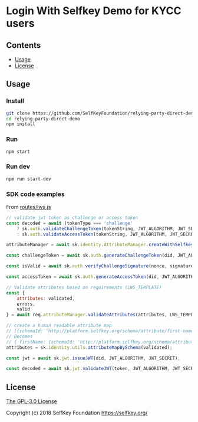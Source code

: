 # Login With Selfkey Demo for KYCC users

## Contents

- [Usage](#usage)
- [License](#license)

<a name="usage"></a>

## Usage

### Install
```sh
git clone https://github.com/SelfKeyFoundation/relying-party-direct-demo.git
cd relying-party-direct-demo
npm install
```

### Run
```sh
npm start
```

### Run dev
```sh
npm run start-dev
```

### SDK code examples

From [routes/lws.js](https://github.com/SelfKeyFoundation/relying-party-kycc-demo/blob/master/routes/lws.js)

```js
// validate jwt token as challenge or access token
const decoded = await (tokenType === 'challenge'
	? sk.auth.validateChallengeToken(tokenString, JWT_ALGORITHM, JWT_SECRET)
	: sk.auth.validateAccessToken(tokenString, JWT_ALGORITHM, JWT_SECRET));
```

```js
attributeManager = await sk.identity.AttributeManager.createWithSelfkeyRepository();
```

```js
const challengeToken = await sk.auth.generateChallengeToken(did, JWT_ALGORITHM, JWT_SECRET)
```

```js
const isValid = await sk.auth.verifyChallengeSignature(nonce, signature, did);
```

```js
const accessToken = await sk.auth.generateAccessToken(did, JWT_ALGORITHM, JWT_SECRET);
```

```js
// Validate attributes based on requirements (LWS_TEMPLATE)
const {
	attributes: validated,
	errors,
	valid
} = await req.attributeManager.validateAttributes(attributes, LWS_TEMPLATE);
```

```js
// create a human readable attribute map
// [{schemaId: 'http://platform.selfkey.org/schema/attribute/first-name.json', data: 'first name'}]
// Becomes
// { firstName: {schemaId: 'http://platform.selfkey.org/schema/attribute/first-name.json', data: 'first name'}}
attributes = sk.identity.utils.attributeMapBySchema(validated);
```

```js
const jwt = await sk.jwt.issueJWT(did, JWT_ALGORITHM, JWT_SECRET);
```

```js
const decoded = await sk.jwt.validateJWT(token, JWT_ALGORITHM, JWT_SECRET);
```

<a name="license"></a>
## License

[The GPL-3.0 License](http://opensource.org/licenses/GPL-3.0)

Copyright (c) 2018 SelfKey Foundation <https://selfkey.org/>
